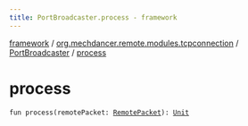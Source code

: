 ```yaml
---
title: PortBroadcaster.process - framework
---
```


[framework](../../index.html) / [org.mechdancer.remote.modules.tcpconnection](../index.html) / [PortBroadcaster](index.html) / [process](./process.html)

# process

`fun process(remotePacket: `[`RemotePacket`](../../org.mechdancer.remote.protocol/-remote-packet/index.html)`): `[`Unit`](https://kotlinlang.org/api/latest/jvm/stdlib/kotlin/-unit/index.html)